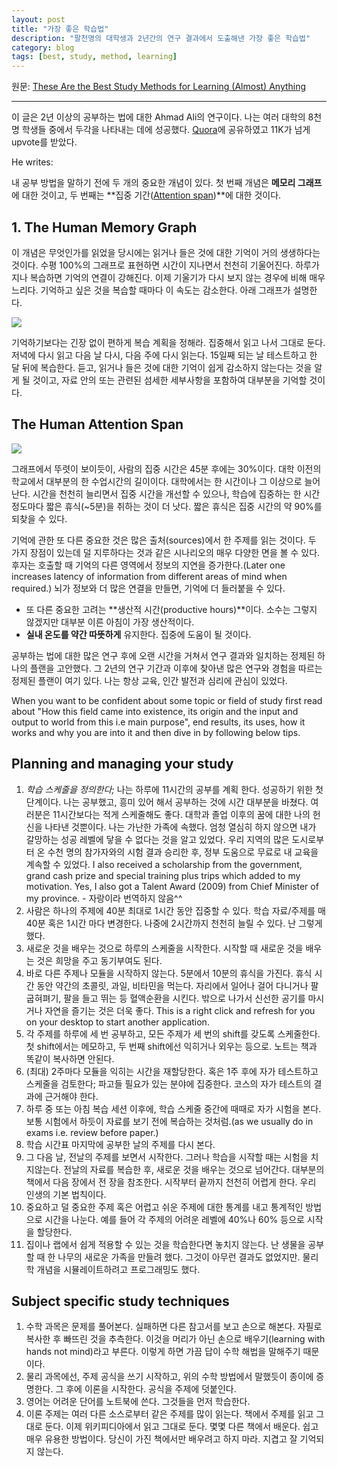 ```yaml
---
layout: post
title: "가장 좋은 학습법"
description: "팔천명의 대학생과 2년간의 연구 결과에서 도출해낸 가장 좋은 학습법"
category: blog
tags: [best, study, method, learning]
---
```


원문: [These Are the Best Study Methods for Learning (Almost) Anything](http://alltopstartups.com/2015/02/04/study-methods/)

---

이 글은 2년 이상의 공부하는 법에 대한  Ahmad Ali의 연구이다. 나는 여러 대학의 8천명 학생들 중에서 두각을 나타내는 데에 성공했다. [Quora](http://www.quora.com/What-are-the-best-study-methods-1)에 공유하였고 11K가 넘게 upvote를 받았다.

He writes:

내 공부 방법을 말하기 전에 두 개의 중요한 개념이 있다. 첫 번째 개념은 **메모리 그래프**에 대한 것이고, 두 번째는 **집중 기간([Attention span](https://en.wikipedia.org/wiki/Attention_span))**에 대한 것이다.

## 1. The Human Memory Graph

이 개념은 무엇인가를 읽었을 당시에는 읽거나 들은 것에 대한 기억이 거의 생생하다는 것이다. 수평 100%의 그래프로 표현하면 시간이 지나면서 천천히 기울어진다. 하루가 지나 복습하면 기억의 연결이 강해진다. 이제 기울기가 다시 보지 않는 경우에 비해 매우 느리다. 기억하고 싶은 것을 복습할 때마다 이 속도는 감소한다. 아래 그래프가 설명한다.

![](http://www.wired.com/wp-content/uploads/archive/images/article/magazine/1605/ff_wozniak_graph_f.jpg)

기억하기보다는 긴장 없이 편하게 복습 계획을 정해라. 집중해서 읽고 나서 그대로 둔다. 저녁에 다시 읽고 다음 날 다시, 다음 주에 다시 읽는다. 15일째 되는 날 테스트하고 한 달 뒤에 복습한다. 듣고, 읽거나 들은 것에 대한 기억이 쉽게 감소하지 않는다는 것을 알게 될 것이고, 자료 안의 또는 관련된 섬세한 세부사항을 포함하여 대부분을 기억할 것이다.

## The Human Attention Span

![](http://embed.wistia.com/deliveries/fedcaef310368e33925c2172581447669d7c14e6.jpg)

그래프에서 뚜렷이 보이듯이, 사람의 집중 시간은 45분 후에는 30%이다. 대학 이전의 학교에서 대부분의 한 수업시간의 길이이다. 대학에서는 한 시간이나 그 이상으로 늘어난다. 시간을 천천히 늘리면서 집중 시간을 개선할 수 있으나, 학습에 집중하는 한 시간 정도마다 짧은 휴식(~5분)을 취하는 것이 더 낫다. 짧은 휴식은 집중 시간의 약 90%를 되찾을 수 있다.

기억에 관한 또 다른 중요한 것은 많은 출처(sources)에서 한 주제를 읽는 것이다. 두 가지 장점이 있는데 덜 지루하다는 것과 같은 시나리오의 매우 다양한 면을 볼 수 있다. 후자는 호출할 때 기억의 다른 영역에서 정보의 지연을 증가한다.(Later one increases latency of information from different areas of mind when required.) 뇌가 정보와 더 많은 연결을 만들면, 기억에 더 들러붙을 수 있다.

* 또 다른 중요한 고려는 **생산적 시간(productive hours)**이다. 소수는 그렇지 않겠지만 대부분 이른 아침이 가장 생산적이다.
* **실내 온도를 약간 따뜻하게** 유지한다. 집중에 도움이 될 것이다.

공부하는 법에 대한 많은 연구 후에 오랜 시간을 거쳐서 연구 결과와 일치하는 정제된 하나의 플랜을 고안했다. 그 2년의 연구 기간과 이후에 찾아낸 많은 연구와 경험을 따르는 정제된 플랜이 여기 있다. 나는 항상 교육, 인간 발전과 심리에 관심이 있었다.

When you want to be confident about some topic or field of study first read about "How this field came into existence, its origin and the input and output to world from this i.e main purpose", end results, its uses, how it works and why you are into it and then dive in by following below tips.

## Planning and managing your study

1. *학습 스케줄을 정의한다;* 나는 하루에 11시간의 공부를 계획 한다. 성공하기 위한 첫 단계이다. 나는 공부했고, 흥미 있어 해서 공부하는 것에 시간 대부분을 바쳤다. 여러분은 11시간보다는 적게 스케줄해도 좋다. 대학과 졸업 이후의 꿈에 대한 나의 헌신을 나타낸 것뿐이다. 나는 가난한 가족에 속했다. 엄청 열심히 하지 않으면 내가 갈망하는 성공 레벨에 닿을 수 없다는 것을 알고 있었다. 우리 지역의 많은 도시로부터 온 수천 명의 참가자와의 시험 결과 승리한 후, 정부 도움으로 무료로 내 교육을 계속할 수 있었다. I also received a scholarship from the government, grand cash prize and special training plus trips which added to my motivation. Yes, I also got a Talent Award (2009) from Chief Minister of my province. - 자랑이라 번역하지 않음^^
2. 사람은 하나의 주제에 40분 최대로 1시간 동안 집중할 수 있다. 학습 자료/주제를 매 40분 혹은 1시간 마다 변경한다. 나중에 2시간까지 천천히 늘릴 수 있다. 난 그렇게 했다.
3. 새로운 것을 배우는 것으로 하루의 스케줄을 시작한다. 시작할 때 새로운 것을 배우는 것은 희망을 주고 동기부여도 된다.
4. 바로 다른 주제나 모듈을 시작하지 않는다. 5분에서 10분의 휴식을 가진다. 휴식 시간 동안 약간의 초콜릿, 과일, 비타민을 먹는다. 자리에서 일어나 걸어 다니거나 팔굽혀펴기, 팔을 들고 뛰는 등 혈액순환을 시킨다. 밖으로 나가서 신선한 공기를 마시거나 자연을 즐기는 것은 더욱 좋다. This is a right click and refresh for you on your desktop to start another application.
5. 각 주제를 하루에 세 번 공부하고, 모든 주제가 세 번의 shift를 갖도록 스케줄한다. 첫 shift에서는 메모하고, 두 번째 shift에선 익히거나 외우는 등으로. 노트는 책과 똑같이 복사하면 안된다.
6. (최대) 2주마다 모듈을 익히는 시간을 재할당한다. 혹은 1주 후에 자가 테스트하고 스케줄을 검토한다; 파고들 필요가 있는 분야에 집중한다. 코스의 자가 테스트의 결과에 근거해야 한다.
7. 하루 중 또는 아침 복습 세션 이후에, 학습 스케줄 중간에 때때로 자가 시험을 본다. 보통 시험에서 하듯이 자료를 보기 전에 복습하는 것처럼.(as we usually do in exams i.e. review before paper.)
8. 학습 시간표 마지막에 공부한 날의 주제를 다시 본다.
9. 그 다음 날, 전날의 주제를 보면서 시작한다. 그러나 학습을 시작할 때는 시험을 치지않는다. 전날의 자료를 복습한 후, 새로운 것을 배우는 것으로 넘어간다. 대부분의 책에서 다음 장에서 전 장을 참조한다. 시작부터 끝까지 천천히 어렵게 한다. 우리 인생의 기본 법칙이다.
10. 중요하고 덜 중요한 주제 혹은 어렵고 쉬운 주제에 대한 통계를 내고 통계적인 방법으로 시간을 나눈다. 예를 들어 각 주제의 어려운 레벨에 40%나 60% 등으로 시작을 할당한다.
11. 집이나 랩에서 쉽게 적용할 수 있는 것을 학습한다면 놓치지 않는다. 난 생물을 공부할 때 한 나무의 새로운 가족을 만들려 했다. 그것이 아무런 결과도 없었지만. 물리학 개념을 시뮬레이트하려고 프로그래밍도 했다.

## Subject specific study techniques

1. 수학 과목은 문제를 풀어본다. 실패하면 다른 참고서를 보고 손으로 해본다. 자필로 복사한 후 빠뜨린 것을 추측한다. 이것을 머리가 아닌 손으로 배우기(learning with hands not mind)라고 부른다. 이렇게 하면 가끔 답이 수학 해법을 말해주기 때문이다.
2. 물리 과목에선, 주제 공식을 쓰기 시작하고, 위의 수학 방법에서 말했듯이 종이에 증명한다. 그 후에 이론을 시작한다. 공식을 주제에 덧붙인다.
3. 영어는 어려운 단어를 노트북에 쓴다. 그것들을 먼저 학습한다.
4. 이론 주제는 여러 다른 소스로부터 같은 주제를 많이 읽는다. 책에서 주제를 읽고 그대로 둔다. 이제 위키피디아에서 읽고 그대로 둔다. 몇몇 다른 책에서 배운다. 쉽고 매우 유용한 방법이다. 당신이 가진 책에서만 배우려고 하지 마라. 지겹고 잘 기억되지 않는다.
























